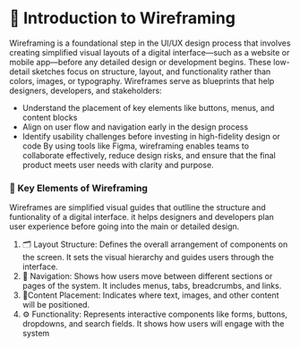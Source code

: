 # 🧭 Introduction to Wireframing
Wireframing is a foundational step in the UI/UX design process that involves creating simplified visual layouts of a digital interface—such as a website or mobile app—before any detailed design or development begins. These low-detail sketches focus on structure, layout, and functionality rather than colors, images, or typography.
Wireframes serve as blueprints that help designers, developers, and stakeholders:
* Understand the placement of key elements like buttons, menus, and content blocks
* Align on user flow and navigation early in the design process
* Identify usability challenges before investing in high-fidelity design or code
By using tools like Figma, wireframing enables teams to collaborate effectively, reduce design risks, and ensure that the final product meets user needs with clarity and purpose.

### 🧩 Key Elements of Wireframing
Wireframes are simplified visual guides that outlline the structure and funtionality of a digital interface. it helps designers and developers plan user experience before going into the main or detailed design.

1. 🗂️ Layout Structure:
Defines the overall arrangement of components on the screen. It sets the visual hierarchy and guides users through the interface.
2. 🧭 Navigation:
Shows how users move between different sections or pages of the system. It includes menus, tabs, breadcrumbs, and links.
3. 📝Content Placement:
 Indicates where text, images, and other content will be positioned.
4. ⚙️ Functionality:
Represents interactive components like forms, buttons, dropdowns, and search fields. It shows how users will engage with the system
